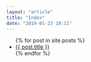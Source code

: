 ```yaml
---
layout: "article"
title: "Index"
date: "2019-01-23 10:11"
---
```


<ul>
  {% for post in site.posts %}
    <li>
      <a href="{{ post.url }}">{{ post.title }}</a>
    </li>
  {% endfor %}
</ul>
